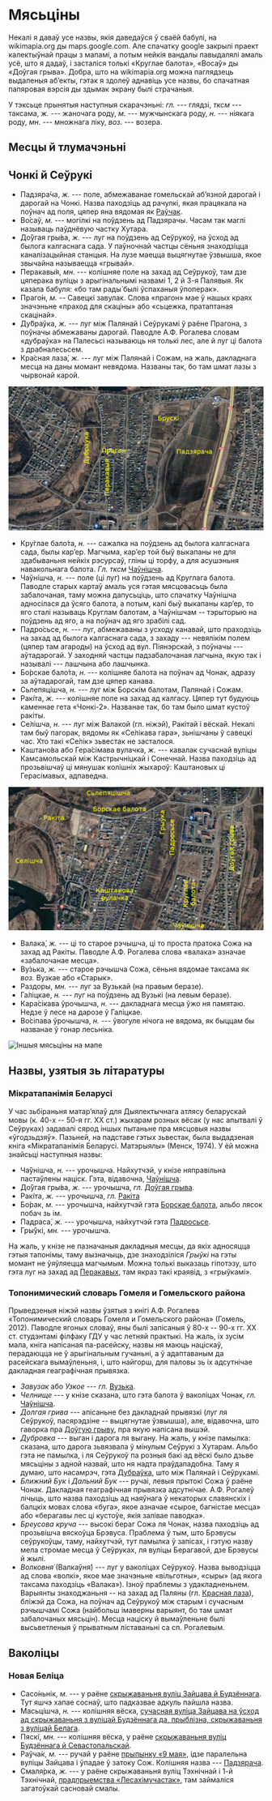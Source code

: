 # Мясьціны

Некалі я даваў усе назвы, якія даведаўся ў сваёй бабулі, на wikimapia.org ды maps.google.com. Але спачатку google закрылі праект калектыўнай працы з мапамі, а потым нейкія вандалы павыдалялі амаль усё, што я дадаў, і засталіся толькі «Круглае балота», «Восаў» ды «Доўгая грыва». Добра, што на wikimapia.org можна паглядзець выдаленыя аб’екты, гэтак я здолеў аднавіць усе назвы, бо спачатная папяровая вэрсія ды здымак экрану былі страчаныя.

У тэксьце прынятыя наступныя скарачэньні: *гл.* --- глядзі, *тксм* --- таксама, *ж.* --- жаночага роду, *м.* --- мужчынскага роду, *н.* --- ніякага роду, *мн.* --- множнага ліку, *воз.* --- возера.

## Месцы й тлумачэньні

## Чонкі й Сеўрукі

- <a id="padziaracza">Падзяра́ча</a>, *ж.* --- поле, абмежаванае гомельскай аб’язной дарогай і дарогай на Чонкі. Назва паходзіць ад рачулкі, якая працякала на поўнач ад поля, цяпер яна вядомая як [Раўчак](#rauczak).
- Во́саў, *м.* --- могілкі на поўдзень ад Падзярачы. Часам так маглі называць паўднёвую частку Хутара.
- <a id="hryva">До́ўгая гры́ва</a>, *ж.* --- луг на поўдзень ад Сеўрукоў, на ўсход ад былога калгаснага сада. У паўночнай частцы сёньня знаходзіцца каналізацыйная станцыя. На лузе маецца выцягнутае ўзвышша, якое звычайна называецца «грывай».
- <a id="pierakavyja">Перакавы́я</a>, *мн.* --- колішняе поле на захад ад Сеўрукоў, там дзе цяперака вуліцы з арыгінальнымі назвамі 1, 2 й 3-я Палявыя. Як казала бабуля: «бо там рады́ былі ўспаханыя ўпоперак».
- Праго́н, *м.* -- Савецкі завулак. Слова «прагон» мае ў нашых краях значэньне «праход для скаціны» або «сьцежка, пратаптаная скацінай».
- <a id="dubrauka">Ду́браўка</a>, *ж.* --- луг між Палянай і Сеўрукамі ў раёне Прагона, з поўначы абмежаваны дарогай. Паводле А.Ф. Рогалева словам «дубраўка» на Палесьсі называюць ня толькі лес, але й луг ці балота з драбналесьсем.
- <a id="laza">Кра́сная лаза́</a>, *ж.* --- луг між Палянай і Сожам, на жаль, дакладнага месца на даны момант невядома. Названы так, бо там шмат лазы з чырвонай карой.

![Сеўрукоўскія мясьціны на мапе](img/sieuruki.jpg)

- Кру́глае бало́та, *н.* --- сажалка на поўдзень ад былога калгаснага сада, былы кар’ер. Магчыма, кар’ер той быў выкапаны не для здабываньня нейкіх рэсурсаў, гліны ці торфу, а для асушэньня навакольнага балота. *Гл.* *тксм* [Чаўнішча](#czauniszcza).
- <a id="czauniszcza">Чаўні́шча</a>, *н.* --- поле (ці луг) на поўдзень ад Круглага балота. Паводле старых картаў амаль уся гэтая мясцовасьць была забалочаная, таму можна дапусьціць, што спачатку Чаўнішча адносілася да ўсяго балота, а потым, калі быў выкапаны кар’ер, то яго сталі называць Круглам балотам, а Чаўнішчам -- тэрыторыю на поўдзень ад яго, а на поўнач ад яго зрабілі сад.
- <a id="padrossie">Падро́сьсе</a>, *н.* --- луг, абмежаваны з усходу канавай, што праходзіць на захад ад былога калгаснага сада, з захаду --- невялікім полем (цяпер там агароды) на ўсход ад вул. Піянэрскай, з поўначы --- аўтадарогай. У заходняй частцы падзабалочаная лагчына, якую так і называлі --- лашчына або лашчынка.
- <a id="borskaje">Бо́рскае бало́та</a>, *н.* --- колішняе балота на поўнач ад Чонак, адразу за аўтадарогай, там дзе цяпер канава.
- <a id="slepiaciszcza">Сьлепяці́шча</a>, *н.* --- луг між Борскім балотам, Палянай і Сожам.
- <a id="rakita">Ракі́та</a>, *ж.* --- колішняе поле на захад ад калгасу. Цяпер тут будуюць каменнае гета «Чонкі-2». Названае так, бо там было шмат кустоў ракіты.
- <a id="sieliszcza">Се́лішча</a>, *н.* --- луг між Валакой (гл. ніжэй), Ракітай і вёскай. Некалі там быў пагорак, вядомы як «Се́лікава гара», зьнішчаны ў савецкі час. Хто такі «Се́лік» зьвестак не засталося.
- Каштано́ва або Гера́сімава вулачка, *ж.* --- кавалак сучаснай вуліцы Камсамольскай між Кастрычніцкай і Сонечнай. Назва паходзіць ад прозьвішчаў ці мянушак колішніх жыхароў: Каштановых ці Герасімавых, адпаведна.

![Чонкаўскія мясьціны на мапе](img/czonki.jpg)

- <a id="valaka">Валака́</a>, *ж.* --- ці то старое рэчышча, ці то проста пратока Сожа на захад ад Ракіты. Паводле А.Ф. Рогалева слова «валака» азначае «забалочанае месца».
- <a id="vuzka">Ву́зька</a>, *ж.* --- старое рэчышча Сожа, сёньня вядомае таксама як *воз.* Вузкае або «Старык».
- <a id="razdory">Раздоры</a>, *мн.* --- луг за Вузькай (на правым беразе).
- Га́ліцкае, *н.* --- луг на поўдзень ад Вузькі (на левым беразе).
- Кара́сікава ўрочышча, *н.* --- дакладнага месца ўжо ня памятаю. Недзе ў лесе на дарозе ў Галіцкае.
- Во́сіпава ўрочышча, *н.* --- ўвогуле нічога не вядома, як быццам бы названае ў гонар лесьніка.

![Іншыя мясьціны на мапе](img/meadows.jpg)

## Назвы, узятыя зь літаратуры

### Мікратапанімія Беларусі

У час зьбіраньня матар’ялаў для Дыялектычнага атлясу беларускай мовы (к. 40-х -- 50-я гг. XX ст.) жыхарам розных вёсак (у нас апытвалі ў Сеўруках) задавалі сярод іншых пытаньне пра мясцовыя назвы «ўгодзьдзяў». Пазьней, на падставе гэтых зьвестак, была выдадзеная кніга «Мікратапанімія Беларусі. Матэрыялы» (Менск, 1974). У ёй можна знайсьці наступныя назвы:

- Ча́ўнішча, *н.* --- урочышча. Найхутчэй, у кнізе няправільна пастаўлены націск. Гэта, відавочна, [Чаўнішча](#czauniszcza).
- До́ўгая гры́ва, *ж.* --- урочышча, *гл.* [Доўгая грыва](#hryva).
- Ракі́та, *ж.* --- урочышча, *гл.* [Ракіта](#rakita)
- Бо́рак, *м.* --- урочышча, найхутчэй гэта [Борскае балота](#borskaje), альбо лясок побач зь ім.
- Падраса́, *ж.* --- урочышча, найхутчэй гэта [Падросьсе](#padrossie).
- Гры́ўкі, *мн.* --- урочышча.

На жаль, у кнізе не пазначаныя дакладныя месцы, да якіх адносяцца гэтыя тапонімы, таму вызначыць, дзе знаходзіліся *Грыўкі* на гэты момант не ўяўляецца магчымым. Можна толькі выказаць гіпотэзу, што гэта луг на захад ад [Перакавых](#pierakavyja), там якраз такі краявід, з «грыўкамі».

### Топонимический словарь Гомеля и Гомельского района

Прыведзеныя ніжэй назвы ўзятыя з кнігі А.Ф. Рогалева «Топонимический словарь Гомеля и Гомельского района» (Гомель, 2012). Паводле ягоных словаў, яны былі запісаныя ў 80-х -- 90-х гг. XX ст. студэнтамі філфаку ГДУ у час летняй практыкі. На жаль, іх зусім мала, кніга напісаная па-расейску, назвы ня маюць націскаў, перадаюцца не ў арыгінальным гучаньні, а ў адаптаваным да расейскага вымаўленьня, і, што найгорш, для паловы зь іх адсутнічае дакладная геаграфічная прывязка.

- *Завузак* або *Узкое* --- *гл.* [Вузька](#vuzka).
- *Челнище* --- у кнізе сказана, што гэта балота ў ваколіцах Чонак, *гл.* [Чаўнішча](#czauniszcza).
- *Долгая грива* --- апісаньне без дакладнай прывязкі (луг ля Сеўрукоў, пасярэдзіне -- выцягнутае ўзвышша), але, відавочна, што гаворка пра [Доўгую грыву](#hryva), пра якую напісана вышэй.
- *Дубровка* --- выган і дарога ля выгану. На жаль, у кнізе памылка: сказана, што дарога зьвязвала ў мінулым Сеўрукі з Хутарам. Альбо гэта не памылка, і ля Сеўрукоў па розныя бакі ад вёскі было дзьве мясьціны з адной назвай, што ня надта праўдападобна. Таму я думаю, што насамрэч, гэта [Дубраўка](#dubrauka), што між Палянай і Сеўрукамі.
- *Ближний Бук* і *Дальний Бук* --- ручаі, левыя прытокі Сожа ў раёне Чонак. Дакладная геаграфічная прывязка адсутнічае. А.Ф. Рогалеў лічыць, што назва паходзіць ад наяўнага ў некаторых славянскіх і балцкіх мовах слова «буга», якое азначае «сырое, багністае месца» або «берагавы лес ці кустоўе, якія залівае паводка».
- *Бреусова круча* --- высокі бераг Сожа ля Чонак, назва паходзіць ад прозьвішча вяскоўца Брэвуса. Праблема ў тым, што Брэвусы сеўрукоўцы, таму, найхутчэй, тут памылка ў запісах, і гэтую назву мела стромае месца ў Сеўруках, ля вуліцы Берагавой, дзе Брэвусы й жылі.
- *Волковня́* (Валкаўня́) --- луг у ваколіцах Сеўрукоў. Назва выводзіцца ад слова «волкі», якое мае значэньне «вільготны», «сыры» (ад якога таксама паходзіць «Валака»). Ізноў праблемы з удакладненьнем. Варыянты знаходжаньня -- на захад ад Паляны (гл. [Красная лаза](#laza)), бліжэй да Сожа, на поўнач ад Сеўрукоў між старым і сучасным рэчышчамі Сожа (найбольш імаверны варыянт, бо там шмат забалочаных мясьцін). Месца націску й вымаўленьне былі высьветленыя ў прыватным ліставаньні са сп. Рогалевым.

## Ваколіцы

### Новая Беліца

- Сасо́ньнік, *м.* --- у раёне [скрыжаваньня вуліц Зайцава й Будзённага](https://www.openstreetmap.org/#map=17/52.369075/31.013052). Тут яшчэ хапае соснаў, што падказвае адкуль пайшла назва.
- Масьці́шча, *н.* --- колішняя вёска, [сучасная вуліца Зайцава на ўсход ад скрыжаваньня з вуліцай Будзённага да, прыблізна, скрыжаваньня з вуліцай Белага](https://www.openstreetmap.org/#map=17/52.369593/31.015842).
- Пяскі́, *мн.* --- колішняя вёска, у раёне [скрыжаваньня вуліц Будзённага й Севастопальскай](https://www.openstreetmap.org/#map=17/52.377204/31.014254).
- <a id="rauczak">Раўча́к</a>, *м.* --- ручай у раёне [прыпынку «9 мая»](https://www.openstreetmap.org/#map=16/52.37542/31.02970), ідзе паралельна вуліцы Зайцава і ўпадае ў затоку Сож. Колішняя назва --- [Падзярача](#padziaracza).
- Смаля́рка, *ж.* --- у раёне скрыжаваньня вуліц Тэхнічнай і 1-й Тэхнічнай, [прадпрыемства «Лесахімучастак»](https://www.openstreetmap.org/#map=17/52.363638/31.026678), там займаліся загатоўкай сасновай смалы.
